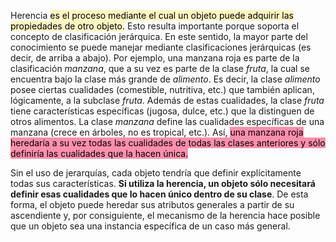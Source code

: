 Herencia <mark style="background: #FFF3A3A6;">es el proceso mediante el cual un objeto puede adquirir las propiedades de otro objeto.</mark> Esto resulta importante porque soporta el concepto de clasificación jerárquica. En este sentido, la mayor parte del conocimiento se puede manejar mediante clasificaciones jerárquicas (es decir, de arriba a abajo). Por ejemplo, una manzana roja es parte de la clasificación _manzana_, que a su vez es parte de la clase _fruta_, la cual se encuentra bajo la clase más grande de _alimento_. Es decir, la clase _alimento_ posee ciertas cualidades (comestible, nutritiva, etc.) que también aplican, lógicamente, a la subclase _fruta_. Además de estas cualidades, la clase _fruta_ tiene características específicas (jugosa, dulce, etc.) que la distinguen de otros alimentos. La clase _manzana_ define las cualidades específicas de una manzana (crece en árboles, no es tropical, etc.). Así, <mark style="background: #FF5582A6;">una manzana roja heredaría a su vez todas las cualidades de todas las clases anteriores y sólo definiría las cualidades que la hacen única.</mark>

Sin el uso de jerarquías, cada objeto tendría que definir explícitamente todas sus características. **Si utiliza la herencia, un objeto sólo necesitará definir esas cualidades que lo hacen único dentro de su clase**. De esta forma, el objeto puede heredar sus atributos generales a partir de su ascendiente y, por consiguiente, el mecanismo de la herencia hace posible que un objeto sea una instancia específica de un caso más general.